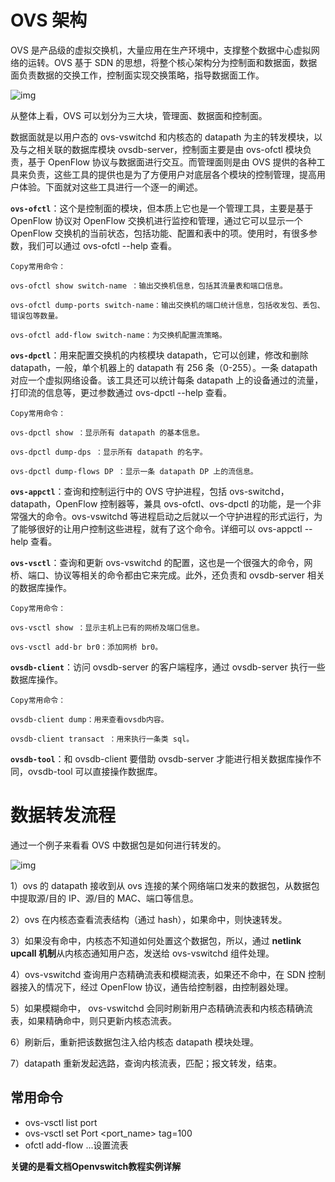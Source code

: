 # OVS 架构

OVS 是产品级的虚拟交换机，大量应用在生产环境中，支撑整个数据中心虚拟网络的运转。OVS 基于 SDN 的思想，将整个核心架构分为控制面和数据面，数据面负责数据的交换工作，控制面实现交换策略，指导数据面工作。

![img](https://images2017.cnblogs.com/blog/431521/201712/431521-20171224102317818-1090106576.png)

从整体上看，OVS 可以划分为三大块，管理面、数据面和控制面。

数据面就是以用户态的 ovs-vswitchd 和内核态的 datapath 为主的转发模块，以及与之相关联的数据库模块 ovsdb-server，控制面主要是由 ovs-ofctl 模块负责，基于 OpenFlow 协议与数据面进行交互。而管理面则是由 OVS 提供的各种工具来负责，这些工具的提供也是为了方便用户对底层各个模块的控制管理，提高用户体验。下面就对这些工具进行一个逐一的阐述。

**`ovs-ofctl`**：这个是控制面的模块，但本质上它也是一个管理工具，主要是基于 OpenFlow 协议对 OpenFlow 交换机进行监控和管理，通过它可以显示一个 OpenFlow 交换机的当前状态，包括功能、配置和表中的项。使用时，有很多参数，我们可以通过 ovs-ofctl --help 查看。

```
Copy常用命令：

ovs-ofctl show switch-name ：输出交换机信息，包括其流量表和端口信息。

ovs-ofctl dump-ports switch-name：输出交换机的端口统计信息，包括收发包、丢包、错误包等数量。

ovs-ofctl add-flow switch-name：为交换机配置流策略。
```

**`ovs-dpctl`**：用来配置交换机的内核模块 datapath，它可以创建，修改和删除 datapath，一般，单个机器上的 datapath 有 256 条（0-255）。一条 datapath 对应一个虚拟网络设备。该工具还可以统计每条 datapath 上的设备通过的流量，打印流的信息等，更过参数通过 ovs-dpctl --help 查看。

```
Copy常用命令：

ovs-dpctl show ：显示所有 datapath 的基本信息。

ovs-dpctl dump-dps ：显示所有 datapath 的名字。

ovs-dpctl dump-flows DP ：显示一条 datapath DP 上的流信息。
```

**`ovs-appctl`**：查询和控制运行中的 OVS 守护进程，包括 ovs-switchd，datapath，OpenFlow 控制器等，兼具 ovs-ofctl、ovs-dpctl 的功能，是一个非常强大的命令。ovs-vswitchd 等进程启动之后就以一个守护进程的形式运行，为了能够很好的让用户控制这些进程，就有了这个命令。详细可以 ovs-appctl --help 查看。

**`ovs-vsctl`**：查询和更新 ovs-vswitchd 的配置，这也是一个很强大的命令，网桥、端口、协议等相关的命令都由它来完成。此外，还负责和 ovsdb-server 相关的数据库操作。

```
Copy常用命令：

ovs-vsctl show ：显示主机上已有的网桥及端口信息。

ovs-vsctl add-br br0：添加网桥 br0。
```

**`ovsdb-client`**：访问 ovsdb-server 的客户端程序，通过 ovsdb-server 执行一些数据库操作。

```
Copy常用命令：

ovsdb-client dump：用来查看ovsdb内容。

ovsdb-client transact ：用来执行一条类 sql。
```

**`ovsdb-tool`**：和 ovsdb-client 要借助 ovsdb-server 才能进行相关数据库操作不同，ovsdb-tool 可以直接操作数据库。

# 数据转发流程

通过一个例子来看看 OVS 中数据包是如何进行转发的。

![img](https://images2017.cnblogs.com/blog/431521/201712/431521-20171224102412506-951322711.png)

1）ovs 的 datapath 接收到从 ovs 连接的某个网络端口发来的数据包，从数据包中提取源/目的 IP、源/目的 MAC、端口等信息。

2）ovs 在内核态查看流表结构（通过 hash），如果命中，则快速转发。

3）如果没有命中，内核态不知道如何处置这个数据包，所以，通过 **netlink upcall 机制**从内核态通知用户态，发送给 ovs-vswitchd 组件处理。

4）ovs-vswitchd 查询用户态精确流表和模糊流表，如果还不命中，在 SDN 控制器接入的情况下，经过 OpenFlow 协议，通告给控制器，由控制器处理。

5）如果模糊命中， ovs-vswitchd 会同时刷新用户态精确流表和内核态精确流表，如果精确命中，则只更新内核态流表。

6）刷新后，重新把该数据包注入给内核态 datapath 模块处理。

7）datapath 重新发起选路，查询内核流表，匹配；报文转发，结束。



## 常用命令

* ovs-vsctl list port
* ovs-vsctl set Port <port_name> tag=100
* ofctl add-flow ...设置流表

**关键的是看文档Openvswitch教程实例详解**